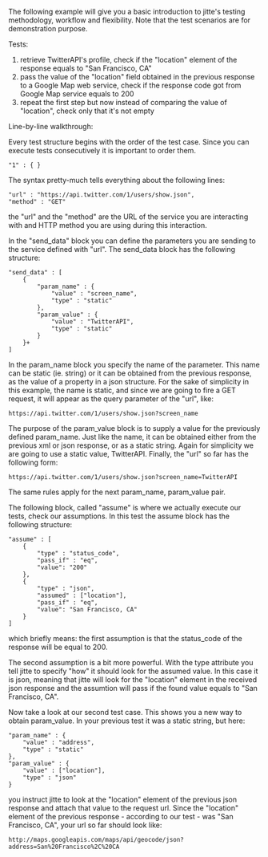 The following example will give you a basic introduction to jitte's testing methodology, workflow and flexibility.
Note that the test scenarios are for demonstration purpose.

Tests:
1. retrieve TwitterAPI's profile, check if the "location" element of the response equals to "San Francisco, CA"
2. pass the value of the "location" field obtained in the previous response to a Google Map web service, check if the response code got from Google Map service equals to 200
3. repeat the first step but now instead of comparing the value of "location", check only that it's not empty

Line-by-line walkthrough:

Every test structure begins with the order of the test case. Since you can execute tests consecutively it is important to order them.

    "1" : { }

The syntax pretty-much tells everything about the following lines:

    "url" : "https://api.twitter.com/1/users/show.json", 
    "method" : "GET"

the "url" and the "method" are the URL of the service you are interacting with and HTTP method you are using during this interaction.

In the "send_data" block you can define the parameters you are sending to the service defined with "url". The send_data block has the following structure:

    "send_data" : [
        {
            "param_name" : {
                "value" : "screen_name",
                "type" : "static"
            },
            "param_value" : {
                "value" : "TwitterAPI",
                "type" : "static"
            }
        }+
    ]

In the param_name block you specify the name of the parameter. This name can be static (ie. string) or it can be obtained from the previous response, as the value of a property in a json structure. For the sake of simplicity in this example, the name is static, and since we are going to fire a GET request, it will appear as the query parameter of the "url", like:

    https://api.twitter.com/1/users/show.json?screen_name

The purpose of the param_value block is to supply a value for the previously defined param_name. Just like the name, it can be obtained either from the previous xml or json response, or as a static string. Again for simplicity we are going to use a static value, TwitterAPI. Finally, the "url" so far has the following form:

    https://api.twitter.com/1/users/show.json?screen_name=TwitterAPI

The same rules apply for the next param_name, param_value pair.

The following block, called "assume" is where we actually execute our tests, check our assumptions.
In this test the assume block has the following structure:

    "assume" : [
        {
            "type" : "status_code",
            "pass_if" : "eq",
            "value": "200"
        },
        {
            "type" : "json",
            "assumed" : ["location"],
            "pass_if" : "eq",
            "value": "San Francisco, CA"
        }
    ]

which briefly means: the first assumption is that the status_code of the response will be equal to 200.

The second assumption is a bit more powerful. With the type attribute you tell jitte to specify "how" it should look for the assumed value. In this case it is json, meaning that jitte will look for the "location" element in the received json response and the assumtion will pass if the found value equals to "San Francisco, CA".

Now take a look at our second test case. This shows you a new way to obtain param_value. In your previous test it was a static string, but here:

    "param_name" : {
        "value" : "address",
        "type" : "static"
    },
    "param_value" : {
        "value" : ["location"],
        "type" : "json"
    }

you instruct jitte to look at the "location" element of the previous json response and attach that value to the request url. Since the "location" element of the previous response - according to our test - was "San Francisco, CA", your url so far should look like:

    http://maps.googleapis.com/maps/api/geocode/json?address=San%20Francisco%2C%20CA

